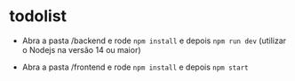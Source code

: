 # todolist

* Abra a pasta /backend e rode `npm install` e depois `npm run dev` (utilizar o Nodejs na versão 14 ou maior)

* Abra a pasta /frontend e rode `npm install` e depois `npm start`